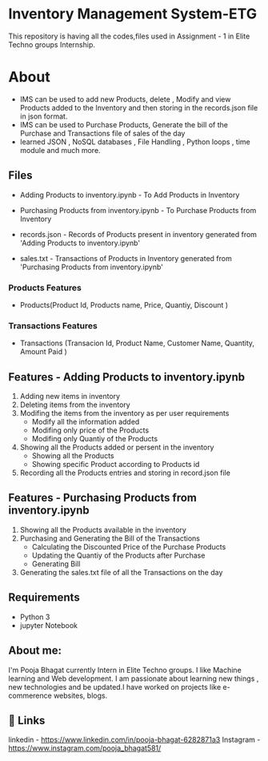 # Inventory Management System-ETG

This repository is having all the codes,files used in Assignment - 1 in Elite Techno groups Internship.

# About
- IMS can be used to add new Products, delete , Modify and view Products added to the Inventory and then storing in the records.json file in json format.
- IMS can be used to Purchase Products, Generate the bill of the Purchase and Transactions file of sales of the day
- learned JSON , NoSQL databases , File Handling , Python loops , time module and much more.

## Files

- Adding Products to inventory.ipynb - To Add Products in Inventory

- Purchasing Products from inventory.ipynb - To Purchase Products from Inventory

- records.json - Records of Products present in inventory generated from 'Adding Products to inventory.ipynb'

- sales.txt - Transactions of Products in Inventory  generated from 'Purchasing Products from inventory.ipynb'


###  Products Features
- Products(Product Id, Products name, Price, Quantiy, Discount )

### Transactions Features
- Transactions (Transacion Id, Product Name, Customer Name, Quantity, Amount Paid )

## Features - Adding Products to inventory.ipynb

1. Adding new items in inventory
2. Deleting items from the inventory
3. Modifing the items from the inventory as per user requirements
    - Modify all the information added
    - Modifing only price of the Products
    - Modifing only Quantiy of the Products
4. Showing all the Products added or persent in the inventory
    - Showing all the Products
    - Showing specific Product according to Products id
5. Recording all the Products entries and storing in record.json file

## Features - Purchasing Products from inventory.ipynb

1. Showing all the Products available in the inventory
2. Purchasing and Generating the Bill of the Transactions
    - Calculating the Discounted Price of the Purchase Products
    - Updating the Quantiy of the Products after Purchase
    - Generating Bill
3. Generating the sales.txt file of all the Transactions on the day
  
## Requirements

- Python 3
- jupyter Notebook

## About me:

I'm Pooja Bhagat currently Intern in Elite Techno groups. I like Machine learning and Web development. I am passionate about learning new things , new technologies and be updated.I have worked on projects like e-commerence websites, blogs.

## 🔗 Links


linkedin - https://www.linkedin.com/in/pooja-bhagat-6282871a3
Instagram - https://www.instagram.com/pooja_bhagat581/
